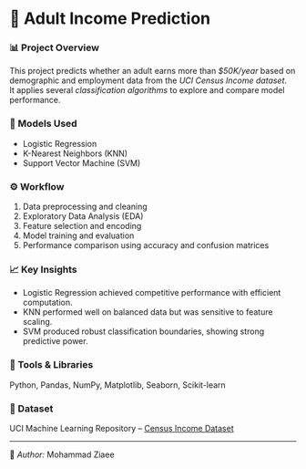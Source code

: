 # 🧠 Adult Income Prediction

### 📊 Project Overview  
This project predicts whether an adult earns more than *$50K/year* based on demographic and employment data from the *UCI Census Income dataset*.  
It applies several *classification algorithms* to explore and compare model performance.

### 🧩 Models Used  
- Logistic Regression  
- K-Nearest Neighbors (KNN)  
- Support Vector Machine (SVM)

### ⚙ Workflow  
1. Data preprocessing and cleaning  
2. Exploratory Data Analysis (EDA)  
3. Feature selection and encoding  
4. Model training and evaluation  
5. Performance comparison using accuracy and confusion matrices

### 📈 Key Insights  
- Logistic Regression achieved competitive performance with efficient computation.  
- KNN performed well on balanced data but was sensitive to feature scaling.  
- SVM produced robust classification boundaries, showing strong predictive power.

### 🧰 Tools & Libraries  
Python, Pandas, NumPy, Matplotlib, Seaborn, Scikit-learn

### 📂 Dataset  
UCI Machine Learning Repository – [Census Income Dataset](https://archive.ics.uci.edu/ml/datasets/adult)

---

📎 *Author:* Mohammad Ziaee
